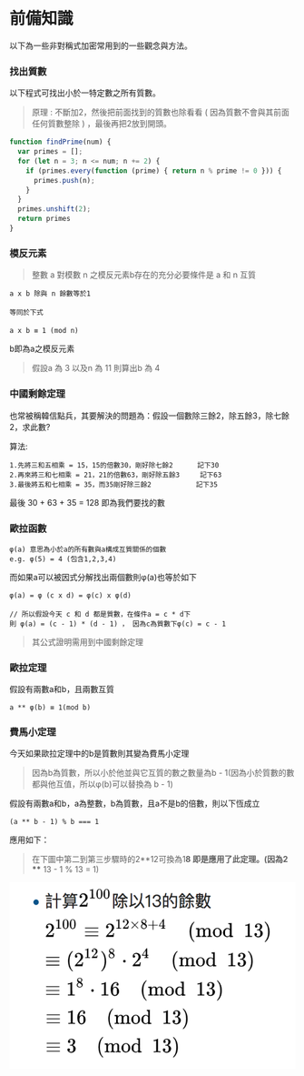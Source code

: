 # 前備知識

以下為一些非對稱式加密常用到的一些觀念與方法。

### 找出質數

以下程式可找出小於一特定數之所有質數。

> 原理 : 不斷加2，然後把前面找到的質數也除看看 \( 因為質數不會與其前面任何質數整除 \) ，最後再把2放到開頭。

```js
function findPrime(num) {
  var primes = [];
  for (let n = 3; n <= num; n += 2) {
    if (primes.every(function (prime) { return n % prime != 0 })) {
      primes.push(n);
    }
  }
  primes.unshift(2);
  return primes
}
```

### 模反元素

> 整數 a 對模數 n 之模反元素b存在的充分必要條件是 a 和 n 互質

```
a x b 除與 n 餘數等於1

等同於下式

a x b ≡ 1 (mod n)
```

b即為a之模反元素

> 假設a 為 3 以及n 為 11 則算出b 為 4

### 中國剩餘定理

也常被稱韓信點兵，其要解決的問題為：假設一個數除三餘2，除五餘3，除七餘2，求此數?

算法:

```
1.先將三和五相乘 = 15，15的倍數30，剛好除七餘2      記下30
2.再來將三和七相乘 = 21，21的倍數63，剛好除五餘3     記下63
3.最後將五和七相乘 = 35，而35剛好除三餘2           記下35
```

最後 30 + 63 + 35 = 128 即為我們要找的數

### 歐拉函數

```
φ(a) 意思為小於a的所有數與a構成互質關係的個數
e.g. φ(5) = 4 (包含1,2,3,4)
```

而如果a可以被因式分解找出兩個數則φ\(a\)也等於如下

```
φ(a) = φ (c x d) = φ(c) x φ(d) 

// 所以假設今天 c 和 d 都是質數，在條件a = c * d下
則 φ(a) = (c - 1) * (d - 1) ， 因為c為質數下φ(c) = c - 1
```

> 其公式證明需用到中國剩餘定理

### 歐拉定理

假設有兩數a和b，且兩數互質

```
a ** φ(b) ≡ 1(mod b)
```

### 費馬小定理

今天如果歐拉定理中的b是質數則其變為費馬小定理

> 因為b為質數，所以小於他並與它互質的數之數量為b - 1\(因為小於質數的數都與他互值，所以φ\(b\)可以替換為 b - 1\)

假設有兩數a和b，a為整數，b為質數，且a不是b的倍數，則以下恆成立

```
(a ** b - 1) % b === 1
```

應用如下：

> 在下圖中第二到第三步驟時的2\*\*12可換為1**8 即是應用了此定理。\(因為2 \*\*** 13 - 1 % 13 = 1\)

![](/assets/91492da9-c0f1-4ca1-b8e7-a0f7916d94ac.png)

## 



